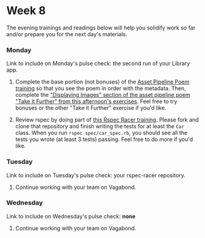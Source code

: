 # Week 8

The evening trainings and readings below will help you solidify work so far and/or prepare you for the next day's materials.



### Monday

Link to include on Monday's pulse check: the second run of your Library app.

1. Complete the base portion (not bonuses) of the [Asset Pipeline Poem training](https://github.com/sf-wdi-34/asset-pipeline-poem) so that you see the poem in order with the metadata. Then, complete the ["Displaying Images" section of the asset pipeline poem "Take it Further" from this afternoon's exercises](https://github.com/sf-wdi-34/rails-asset-pipeline/blob/master/exercises.md#displaying-images). Feel free to try bonuses or the other "Take it Further" exercise if you'd like. 

1. Review rspec by doing part of [this Rspec Racer training](https://github.com/sf-wdi-34/rspec-racer).  Please fork and clone that repository and finish writing the tests for at least the `Car` class.  When you run `rspec spec/car_spec.rb`, you should see all the tests you wrote (at least 3 tests) passing. Feel free to do more if you'd like. 



### Tuesday

Link to include on Tuesday's pulse check: your rspec-racer repository. 

1. Continue working with your team on Vagabond.




### Wednesday


Link to include on Wednesday's pulse check: **none**

1. Continue working with your team on Vagabond.

<!--


### Thursday

### Weekend

-->
